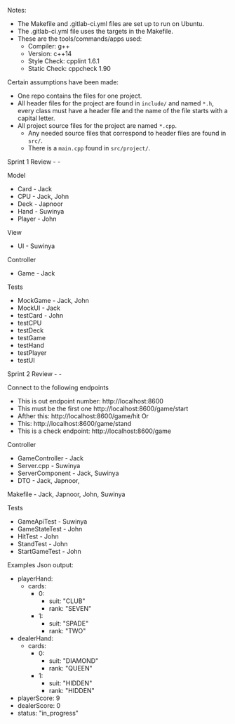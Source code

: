 Notes:

* The Makefile and .gitlab-ci.yml files are set up to run on Ubuntu.
* The .gitlab-ci.yml file uses the targets in the Makefile.
* These are the tools/commands/apps used:
  * Compiler: g++
  * Version: c++14
  * Style Check: cpplint 1.6.1
  * Static Check: cppcheck 1.90

Certain assumptions have been made:
* One repo contains the files for one project.
* All header files for the project are found in <code>include/</code> and named <code>*.h</code>, every class must have a header file and the name of the file starts with a capital letter.
* All project source files for the project are named <code>*.cpp</code>.
  * Any needed source files that correspond to header files are found in <code>src/</code>.
  * There is a <code>main.cpp</code> found in <code>src/project/</code>.

Sprint 1 Review - - 

Model
* Card - Jack
* CPU - Jack, John
* Deck - Japnoor
* Hand - Suwinya
* Player - John

View 
* UI - Suwinya

Controller
* Game - Jack

Tests
* MockGame - Jack, John
* MockUI - Jack
* testCard - John
* testCPU
* testDeck
* testGame
* testHand
* testPlayer
* testUI

Sprint 2 Review - -

Connect to the following endpoints
* This is out endpoint number: http://localhost:8600
 * This must be the first one http://localhost:8600/game/start
 * Afther this: http://localhost:8600/game/hit Or
 * This: http://localhost:8600/game/stand
* This is a check endpoint: http://localhost:8600/game

Controller
* GameController - Jack
* Server.cpp - Suwinya
* ServerComponent - Jack, Suwinya
* DTO - Jack, Japnoor,

Makefile - Jack, Japnoor, John, Suwinya

Tests
* GameApiTest - Suwinya
* GameStateTest - John
* HitTest - John
* StandTest - John
* StartGameTest - John

Examples Json output: 
* playerHand:
  * cards:
    * 0:
      * suit: "CLUB"
      * rank: "SEVEN"
    * 1:
      * suit: "SPADE"
      * rank: "TWO"
* dealerHand:
  * cards:
    * 0:
      * suit: "DIAMOND"
      * rank: "QUEEN"
    * 1:
      * suit: "HIDDEN"
      * rank: "HIDDEN"
* playerScore: 9
* dealerScore: 0
* status: "in_progress"